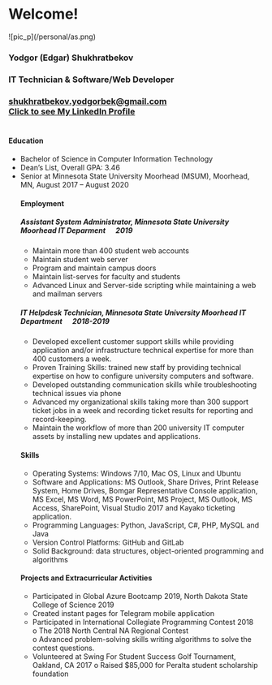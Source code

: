 <h1> Welcome!</h1>
![pic_p](/personal/as.png)
<br>

<h3>Yodgor (Edgar) Shukhratbekov</h3>
<h3>IT Technician & Software/Web Developer<h3>
<a href="mailto:shukhratbekov.yodgorbek@gmail.com">shukhratbekov.yodgorbek@gmail.com</a>

<div class="LI-profile-badge"  data-version="v1" data-size="medium" data-locale="en_US" data-type="horizontal" data-theme="light" data-vanity="edgar-shukhratbekov-a90016113"><a class="LI-simple-link" href='https://www.linkedin.com/in/edgar-shukhratbekov-a90016113?trk=profile-badge'>Click to see My LinkedIn Profile</a></div>
<br>
<h4> Education</h4>
<ul>
<li>Bachelor of Science in Computer Information Technology</li> 
<li>Dean’s List, Overall GPA: 3.46</li> 
<li>Senior at Minnesota State University Moorhead (MSUM), Moorhead, MN, August 2017 – August 2020</li><ul>
</ul>

<h4> Employment </h4>

<h5> Assistant System Administrator, Minnesota State University Moorhead IT Deparment   &nbsp;&nbsp;&nbsp;&nbsp;  2019</h5>
<ul>
<li>Maintain more than 400 student web accounts</li> 
<li>Maintain student web server</li> 
<li>Program and maintain campus doors </li>
<li>Maintain list-serves for faculty and students </li>
<li>Advanced Linux and Server-side scripting while maintaining a web and mailman servers</li>
</ul>
  
<h5> IT Helpdesk Technician, Minnesota State University Moorhead IT Department &nbsp;&nbsp;&nbsp;&nbsp;  2018-2019</h5>
<ul>
<li>Developed excellent customer support skills while providing application and/or infrastructure technical expertise for more than 400 customers a week.</li> 
<li>Proven Training Skills: trained new staff by providing technical expertise on how to configure university computers and software. </li> 
<li>Developed outstanding communication skills while troubleshooting technical issues via phone </li>
<li>Advanced my organizational skills taking more than 300 support ticket jobs in a week and recording ticket results for reporting and record-keeping. </li>
<li>Maintain the workflow of more than 200 university IT computer assets by installing new updates and applications.</li>
</ul>

<h4> Skills </h4>
<ul>
<li>Operating Systems: Windows 7/10, Mac OS, Linux and Ubuntu</li> 
<li>Software and Applications: MS Outlook, Share Drives, Print Release System, Home Drives, Bomgar Representative Console application, MS Excel, MS Word, MS PowerPoint, MS Project, MS Outlook, MS Access, SharePoint, Visual Studio 2017 and Kayako ticketing application.  </li> 
<li>Programming Languages: Python, JavaScript, C#, PHP, MySQL and Java  </li>
<li>Version Control Platforms: GitHub and GitLab  </li>
<li>Solid Background: data structures, object-oriented programming and algorithms </li>
</ul>

<h4> Projects and Extracurricular Activities</h4>
<ul>
<li>Participated in Global Azure Bootcamp 2019, North Dakota State College of Science 2019</li> 
<li>Created instant pages for Telegram mobile application  </li> 
<li>Participated in International Collegiate Programming Contest 2018 <br> 
      o	The 2018 North Central NA Regional Contest <br>
      o	Advanced problem-solving skills writing algorithms to solve the contest questions. 
  </li>
<li>Volunteered at Swing For Student Success Golf Tournament, Oakland, CA 2017 
      o	Raised $85,000 for Peralta student scholarship foundation 
</li>
</ul>




